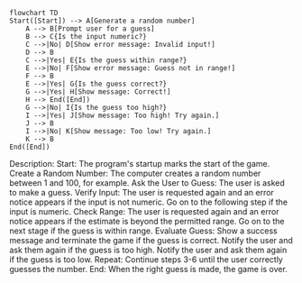 ```mermaid
flowchart TD
Start([Start]) --> A[Generate a random number]
    A --> B[Prompt user for a guess]
    B --> C{Is the input numeric?}
    C -->|No| D[Show error message: Invalid input!]
    D --> B
    C -->|Yes| E{Is the guess within range?}
    E -->|No| F[Show error message: Guess not in range!]
    F --> B
    E -->|Yes| G{Is the guess correct?}
    G -->|Yes| H[Show message: Correct!]
    H --> End([End])
    G -->|No| I{Is the guess too high?}
    I -->|Yes| J[Show message: Too high! Try again.]
    J --> B
    I -->|No| K[Show message: Too low! Try again.]
    K --> B
End([End])
```

Description:
Start: The program's startup marks the start of the game.
Create a Random Number: The computer creates a random number between 1 and 100, for example.
Ask the User to Guess: The user is asked to make a guess.
Verify Input: The user is requested again and an error notice appears if the input is not numeric.
Go on to the following step if the input is numeric.
Check Range: The user is requested again and an error notice appears if the estimate is beyond the permitted range.
Go on to the next stage if the guess is within range.
Evaluate Guess: Show a success message and terminate the game if the guess is correct.
Notify the user and ask them again if the guess is too high.
Notify the user and ask them again if the guess is too low.
Repeat: Continue steps 3-6 until the user correctly guesses the number.
End: When the right guess is made, the game is over.

